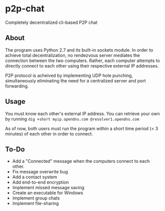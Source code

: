 # p2p-chat
Completely decentralized cli-based P2P chat

## About
The program uses Python 2.7 and its built-in sockets module. In order to achieve total decentralization, no rendezvous server mediates the connection between the two computers. Rather, each computer attempts to directly connect to each other using their respective external IP addresses.

P2P protocol is acheived by implementing UDP hole punching, simultaneously eliminating the need for a centralized server and port forwarding.

## Usage
You must know each other's external IP address. You can retrieve your own by running `dig +short myip.opendns.com @resolver1.opendns.com`

As of now, both users must run the program within a short time period (< 3 minutes) of each other in order to connect.


## To-Do
* Add a "Connected" message when the computers connect to each other. 
* Fix message overwrite bug
* Add a contact system
* Add end-to-end encryption
* Implement missed message saving
* Create an executable for Windows
* Implement group chats
* Implement file-sharing
